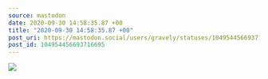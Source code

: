 ```yaml
---
source: mastodon
date: 2020-09-30 14:58:35.87 +00
title: "2020-09-30 14:58:35.87 +00"
post_uri: https://mastodon.social/users/gravely/statuses/104954456693716695
post_id: 104954456693716695
---
```




![](/images/104954456657593051.jpg)

